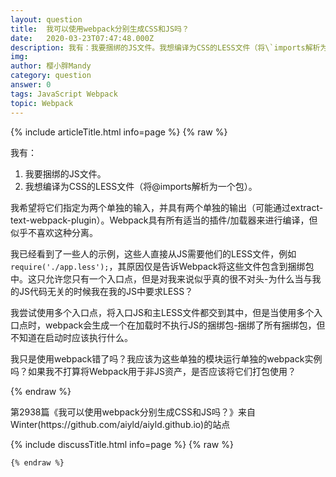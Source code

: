 ```yaml
---
layout: question
title:  我可以使用webpack分别生成CSS和JS吗？
date:   2020-03-23T07:47:48.000Z
description: 我有：我要捆绑的JS文件。我想编译为CSS的LESS文件（将\`imports解析为一个包）。我希望将它们指定为两个单独的输入，并具有两个单独...
img: 
author: 樱小胖Mandy
category: question
answer: 0
tags: JavaScript Webpack
topic: Webpack
---
```

<div class="article-root">
  <div class="article">
    {% include articleTitle.html info=page %}
    {% raw %}
    <div class="article-content"><p><font style="vertical-align: inherit;"><font style="vertical-align: inherit;">我有：</font></font></p>

<ol>
<li><font style="vertical-align: inherit;"><font style="vertical-align: inherit;">我要捆绑的JS文件。</font></font></li>
<li><font style="vertical-align: inherit;"><font style="vertical-align: inherit;">我想编译为CSS的LESS文件（将@imports解析为一个包）。</font></font></li>
</ol>

<p><font style="vertical-align: inherit;"><font style="vertical-align: inherit;">我希望将它们指定为两个单独的输入，并具有两个单独的输出（可能通过extract-text-webpack-plugin）。</font><font style="vertical-align: inherit;">Webpack具有所有适当的插件/加载器来进行编译，但似乎不喜欢这种分离。</font></font></p>

<p><font style="vertical-align: inherit;"><font style="vertical-align: inherit;">我已经看到了一些人的示例，这些人直接从JS需要他们的LESS文件，例如</font></font><code>require('./app.less');</code><font style="vertical-align: inherit;"><font style="vertical-align: inherit;">，其原因仅是告诉Webpack将这些文件包含到捆绑包中。</font><font style="vertical-align: inherit;">这只允许您只有一个入口点，但是对我来说似乎真的很不对头-为什么当与我的JS代码无关的时候我在我的JS中要求LESS？</font></font></p>

<p><font style="vertical-align: inherit;"><font style="vertical-align: inherit;">我尝试使用多个入口点，将入口JS和主LESS文件都交到其中，但是当使用多个入口点时，webpack会生成一个在加载时不执行JS的捆绑包-捆绑了所有捆绑包，但不知道在启动时应该执行什么。</font></font></p>

<p><font style="vertical-align: inherit;"><font style="vertical-align: inherit;">我只是使用webpack错了吗？</font><font style="vertical-align: inherit;">我应该为这些单独的模块运行单独的webpack实例吗？</font><font style="vertical-align: inherit;">如果我不打算将Webpack用于非JS资产，是否应该将它们打包使用？</font></font></p></div>
    {% endraw %}
  </div>
  <p class="winter_mark">第2938篇《我可以使用webpack分别生成CSS和JS吗？》来自Winter(https://github.com/aiyld/aiyld.github.io)的站点</p>
  <div class="discuss-wrapper">
    {% include discussTitle.html info=page %}
    {% raw %}
    
    {% endraw %}
  </div>
<div>
